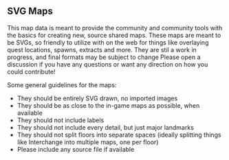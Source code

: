 ## SVG Maps

This map data is meant to provide the community and community tools with the basics for creating new, source shared maps. These maps are meant to be SVGs, so friendly to utilize with on the web for things like overlaying quest locations, spawns, extracts and more. They are stil a work in progress, and final formats may be subject to change
Please open a discussion if you have any questions or want any direction on how you could contribute!

Some general guidelines for the maps:
- They should be entirely SVG drawn, no imported images
- They should be as close to the in-game maps as possible, when available
- They should not include labels
- They should not include every detail, but just major landmarks
- They should not split floors into separate spaces (ideally splitting things like Interchange into multiple maps, one per floor)
- Please include any source file if available
